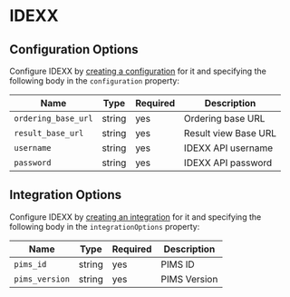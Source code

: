 # IDEXX

## Configuration Options
Configure IDEXX by [creating a configuration](/spec/docs/dmi/api/operations/create-a-provider-configuration) for it and specifying the following body in the `configuration` property:

| Name                | Type   | Required | Description          |
|---------------------|--------|----------|----------------------|
| `ordering_base_url` | string | yes      | Ordering base URL    |
| `result_base_url`   | string | yes      | Result view Base URL |
| `username`          | string | yes      | IDEXX API username   |
| `password`          | string | yes      | IDEXX API password   |

## Integration Options
Configure IDEXX by [creating an integration](/spec/docs/dmi/api/operations/create-a-integration) for it and specifying the following body in the `integrationOptions` property:

| Name           | Type   | Required   | Description  |
|----------------|--------|------------|--------------|
| `pims_id`      | string | yes        | PIMS ID      |
| `pims_version` | string | yes        | PIMS Version |

